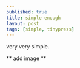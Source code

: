 ```yaml
---
published: true
title: simple enough
layout: post
tags: [simple, tinypress]
---
```

very very simple.

** add image **
